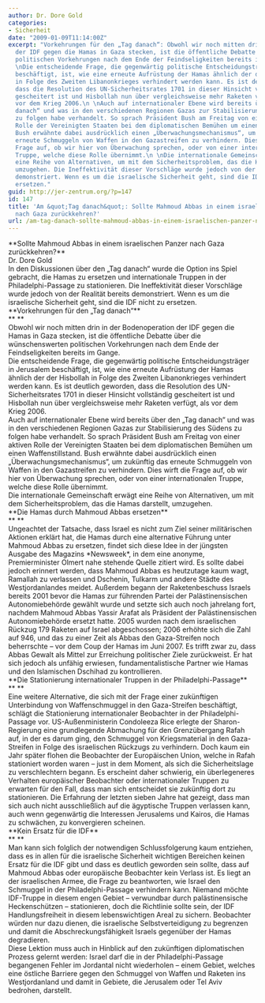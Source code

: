 ```yaml
---
author: Dr. Dore Gold
categories:
- Sicherheit
date: "2009-01-09T11:14:00Z"
excerpt: "Vorkehrungen für den „Tag danach“: Obwohl wir noch mitten drin in der Bodenoperation
  der IDF gegen die Hamas in Gaza stecken, ist die öffentliche Debatte über die wünschenswerten
  politischen Vorkehrungen nach dem Ende der Feindseligkeiten bereits im Gange.\n
  \nDie entscheidende Frage, die gegenwärtig politische Entscheidungsträger in Jerusalem
  beschäftigt, ist, wie eine erneute Aufrüstung der Hamas ähnlich der der Hisbollah
  in Folge des Zweiten Libanonkrieges verhindert werden kann. Es ist deutlich geworden,
  dass die Resolution des UN-Sicherheitsrates 1701 in dieser Hinsicht vollständig
  gescheitert ist und Hisbollah nun über vergleichsweise mehr Raketen verfügt, als
  vor dem Krieg 2006.\n \nAuch auf internationaler Ebene wird bereits über den „Tag
  danach“ und was in den verschiedenen Regionen Gazas zur Stabilisierung des Südens
  zu folgen habe verhandelt. So sprach Präsident Bush am Freitag von einer aktiven
  Rolle der Vereinigten Staaten bei dem diplomatischen Bemühen um einen Waffenstillstand.
  Bush erwähnte dabei ausdrücklich einen „Überwachungsmechanismus“, um zukünftig das
  erneute Schmuggeln von Waffen in den Gazastreifen zu verhindern. Dies wirft die
  Frage auf, ob wir hier von Überwachung sprechen, oder von einer internationalen
  Truppe, welche diese Rolle übernimmt.\n \nDie internationale Gemeinschaft erwägt
  eine Reihe von Alternativen, um mit dem Sicherheitsproblem, das die Hamas darstellt,
  umzugehen. Die Ineffektivität dieser Vorschläge wurde jedoch von der Realität bereits
  demonstriert. Wenn es um die israelische Sicherheit geht, sind die IDF nicht zu
  ersetzen."
guid: http://jer-zentrum.org/?p=147
id: 147
title: 'Am &quot;Tag danach&quot;: Sollte Mahmoud Abbas in einem israelischen Panzer
  nach Gaza zurückkehren?'
url: /am-tag-danach-sollte-mahmoud-abbas-in-einem-israelischen-panzer-nach-gaza-zuruckkehren/
---
```


<div align=""center"">**<font size=""3"">Sollte Mahmoud Abbas in einem israelischen Panzer nach Gaza zurückkehren?</font>**</div><div align=""center""><font size=""3""> </font></div><div align=""center""><font size=""3"">Dr. Dore Gold</font></div><div><font size=""3""> </font></div><div><font size=""3"">In den Diskussionen über den „Tag danach“ wurde die Option ins Spiel gebracht, die Hamas zu ersetzen und internationale Truppen in der Philadelphi-Passage zu stationieren. Die Ineffektivität dieser Vorschläge wurde jedoch von der Realität bereits demonstriert. Wenn es um die israelische Sicherheit geht, sind die IDF nicht zu ersetzen.</font></div><div><font size=""3""> </font></div><div>**<font size=""3"">Vorkehrungen für den „Tag danach“</font>**</div><div>**<font size=""3""> </font>**</div><div><font size=""3"">Obwohl wir noch mitten drin in der Bodenoperation der IDF gegen die Hamas in Gaza stecken, ist die öffentliche Debatte über die wünschenswerten politischen Vorkehrungen nach dem Ende der Feindseligkeiten bereits im Gange.</font></div><div><font size=""3""> </font></div><div><font size=""3"">Die entscheidende Frage, die gegenwärtig politische Entscheidungsträger in Jerusalem beschäftigt, ist, wie eine erneute Aufrüstung der Hamas ähnlich der der Hisbollah in Folge des Zweiten Libanonkrieges verhindert werden kann. Es ist deutlich geworden, dass die Resolution des UN-Sicherheitsrates 1701 in dieser Hinsicht vollständig gescheitert ist und Hisbollah nun über vergleichsweise mehr Raketen verfügt, als vor dem Krieg 2006.</font></div><div><font size=""3""> </font></div><div><font size=""3"">Auch auf internationaler Ebene wird bereits über den „Tag danach“ und was in den verschiedenen Regionen Gazas zur Stabilisierung des Südens zu folgen habe verhandelt. So sprach Präsident Bush am Freitag von einer aktiven Rolle der Vereinigten Staaten bei dem diplomatischen Bemühen um einen Waffenstillstand. Bush erwähnte dabei ausdrücklich einen „Überwachungsmechanismus“, um zukünftig das erneute Schmuggeln von Waffen in den Gazastreifen zu verhindern. Dies wirft die Frage auf, ob wir hier von Überwachung sprechen, oder von einer internationalen Truppe, welche diese Rolle übernimmt.</font></div><div><font size=""3""> </font></div><div><font size=""3"">Die internationale Gemeinschaft erwägt eine Reihe von Alternativen, um mit dem Sicherheitsproblem, das die Hamas darstellt, umzugehen.</font></div><div><font size=""3""> </font></div><div>**<font size=""3"">Die Hamas durch Mahmoud Abbas ersetzen</font>**</div><div>**<font size=""3""> </font>**</div><div><font size=""3"">Ungeachtet der Tatsache, dass Israel es nicht zum Ziel seiner militärischen Aktionen erklärt hat, die Hamas durch eine alternative Führung unter Mahmoud Abbas zu ersetzen, findet sich diese Idee in der jüngsten Ausgabe des Magazins *Newsweek*, in dem eine anonyme, Premierminister Olmert nahe stehende Quelle zitiert wird. Es sollte dabei jedoch erinnert werden, dass Mahmoud Abbas es heutzutage kaum wagt, Ramallah zu verlassen und Dschenin, Tulkarm und andere Städte des Westjordanlandes meidet. Außerdem begann der Raketenbeschuss Israels bereits 2001 bevor die Hamas zur führenden Partei der Palästinensischen Autonomiebehörde gewählt wurde und setzte sich auch noch jahrelang fort, nachdem Mahmoud Abbas Yassir Arafat als Präsident der Palästinensischen Autonomiebehörde ersetzt hatte. 2005 wurden nach dem israelischen Rückzug 179 Raketen auf Israel abgeschossen; 2006 erhöhte sich die Zahl auf 946, und das zu einer Zeit als Abbas den Gaza-Streifen noch beherrschte – vor dem Coup der Hamas im Juni 2007. Es trifft zwar zu, dass Abbas Gewalt als Mittel zur Erreichung politischer Ziele zurückweist. Er hat sich jedoch als unfähig erwiesen, fundamentalistische Partner wie Hamas und den Islamischen Dschihad zu kontrollieren.</font></div><div><font size=""3""> </font></div><div>**<font size=""3"">Die Stationierung internationaler Truppen in der Philadelphi-Passage</font>**</div><div>**<font size=""3""> </font>**</div><div><font size=""3"">Eine weitere Alternative, die sich mit der Frage einer zukünftigen Unterbindung von Waffenschmuggel in den Gaza-Streifen beschäftigt, schlägt die Stationierung internationaler Beobachter in der Philadelphi-Passage vor. US-Außenministerin Condoleeza Rice erlegte der Sharon-Regierung eine grundlegende Abmachung für den Grenzübergang Rafah auf, in der es darum ging, den Schmuggel von Kriegsmaterial in den Gaza-Streifen in Folge des israelischen Rückzugs zu verhindern. Doch kaum ein Jahr später flohen die Beobachter der Europäischen Union, welche in Rafah stationiert worden waren – just in dem Moment, als sich die Sicherheitslage zu verschlechtern begann. Es erscheint daher schwierig, ein überlegeneres Verhalten europäischer Beobachter oder internationaler Truppen zu erwarten für den Fall, dass man sich entscheidet sie zukünftig dort zu stationieren. Die Erfahrung der letzten sieben Jahre hat gezeigt, dass man sich auch nicht ausschließlich auf die ägyptische Truppen verlassen kann, auch wenn gegenwärtig die Interessen Jerusalems und Kairos, die Hamas zu schwächen, zu konvergieren scheinen.</font></div><div><font size=""3""> </font></div><div>**<font size=""3"">Kein Ersatz für die IDF</font>**</div><div>**<font size=""3""> </font>**</div><div><font size=""3"">Man kann sich folglich der notwendigen Schlussfolgerung kaum entziehen, dass es in allen für die israelische Sicherheit wichtigen Bereichen keinen Ersatz für die IDF gibt und dass es deutlich geworden sein sollte, dass auf Mahmoud Abbas oder europäische Beobachter kein Verlass ist. Es liegt an der israelischen Armee, die Frage zu beantworten, wie Israel den Schmuggel in der Philadelphi-Passage verhindern kann. Niemand möchte IDF-Truppe in diesem engen Gebiet – verwundbar durch palästinensische Heckenschützen – stationieren, doch die Richtlinie sollte sein, der IDF Handlungsfreiheit in diesem lebenswichtigen Areal zu sichern. Beobachter würden nur dazu dienen, die israelische Selbstverteidigung zu begrenzen und damit die Abschreckungsfähigkeit Israels gegenüber der Hamas degradieren.</font></div><div><font size=""3""> </font></div><div><font size=""3"">Diese Lektion muss auch in Hinblick auf den zukünftigen diplomatischen Prozess gelernt werden: Israel darf die in der Philadelphi-Passage begangenen Fehler im Jordantal nicht wiederholen – einem Gebiet, welches eine östliche Barriere gegen den Schmuggel von Waffen und Raketen ins Westjordanland und damit in Gebiete, die Jerusalem oder Tel Aviv bedrohen, darstellt.</font></div><div><font size=""3""> </font></div>